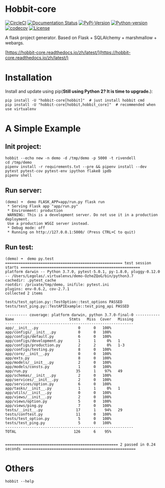 # Hobbit-core

[![CircleCI](https://circleci.com/gh/TTWShell/hobbit-core.svg?style=svg)](https://circleci.com/gh/TTWShell/hobbit-core)
[![Documentation Status](https://readthedocs.org/projects/hobbit-core/badge/?version=latest)](https://hobbit-core.readthedocs.io/zh/latest/?badge=latest)
[![PyPi-Version](https://img.shields.io/pypi/v/hobbit-core.svg)](https://img.shields.io/pypi/v/hobbit-core.svg)
[![Python-version](https://img.shields.io/pypi/pyversions/hobbit-core.svg)](https://img.shields.io/pypi/pyversions/hobbit-core.svg)
[![codecov](https://codecov.io/gh/TTWShell/hobbit-core/branch/master/graph/badge.svg)](https://codecov.io/gh/TTWShell/hobbit-core)
[![License](https://img.shields.io/:license-mit-blue.svg?style=flat-square)](https://hobbit-core.mit-license.org)

A flask project generator. Based on Flask + SQLAlchemy + marshmallow + webargs.

[https://hobbit-core.readthedocs.io/zh/latest/](https://hobbit-core.readthedocs.io/zh/latest/)

# Installation

Install and update using pip(**Still using Python 2? It is time to upgrade.**):

    pip install -U "hobbit-core[hobbit]"  # just install hobbit cmd
    pip install -U "hobbit-core[hobbit,hobbit_core]"  # recommended when use virtualenv

# A Simple Example

## Init project:

    hobbit --echo new -n demo -d /tmp/demo -p 5000 -t rivendell
    cd /tmp/demo
    pipenv install -r requirements.txt --pre && pipenv install --dev pytest pytest-cov pytest-env ipython flake8 ipdb
    pipenv shell

## Run server:

    (demo) ➜  demo FLASK_APP=app/run.py flask run
     * Serving Flask app "app/run.py"
     * Environment: production
     WARNING: This is a development server. Do not use it in a production deployment.
     Use a production WSGI server instead.
     * Debug mode: off
     * Running on http://127.0.0.1:5000/ (Press CTRL+C to quit)

## Run test:

    (demo) ➜  demo py.test
    ===================================================== test session starts ======================================================
    platform darwin -- Python 3.7.0, pytest-5.0.1, py-1.8.0, pluggy-0.12.0 -- /Users/Legolas/.virtualenvs/demo-OzheZQoG/bin/python3.7
    cachedir: .pytest_cache
    rootdir: /private/tmp/demo, inifile: pytest.ini
    plugins: env-0.6.2, cov-2.7.1
    collected 2 items

    tests/test_option.py::TestOption::test_options PASSED
    tests/test_ping.py::TestAPIExample::test_ping_api PASSED

    ---------- coverage: platform darwin, python 3.7.0-final-0 -----------
    Name                         Stmts   Miss  Cover   Missing
    ----------------------------------------------------------
    app/__init__.py                  0      0   100%
    app/configs/__init__.py          0      0   100%
    app/configs/default.py           6      0   100%
    app/configs/development.py       1      1     0%   1
    app/configs/production.py        2      2     0%   1-3
    app/configs/testing.py           8      0   100%
    app/core/__init__.py             0      0   100%
    app/exts.py                      8      0   100%
    app/models/__init__.py           2      0   100%
    app/models/consts.py             1      0   100%
    app/run.py                      35      1    97%   49
    app/schemas/__init__.py          2      0   100%
    app/services/__init__.py         2      0   100%
    app/services/option.py           6      0   100%
    app/tasks/__init__.py            1      1     0%   1
    app/utils/__init__.py            0      0   100%
    app/views/__init__.py            2      0   100%
    app/views/option.py              5      0   100%
    app/views/ping.py                7      0   100%
    tests/__init__.py               17      1    94%   29
    tests/conftest.py               11      0   100%
    tests/test_option.py             5      0   100%
    tests/test_ping.py               5      0   100%
    ----------------------------------------------------------
    TOTAL                          126      6    95%


    =================================================== 2 passed in 0.24 seconds ===================================================

# Others

    hobbit --help